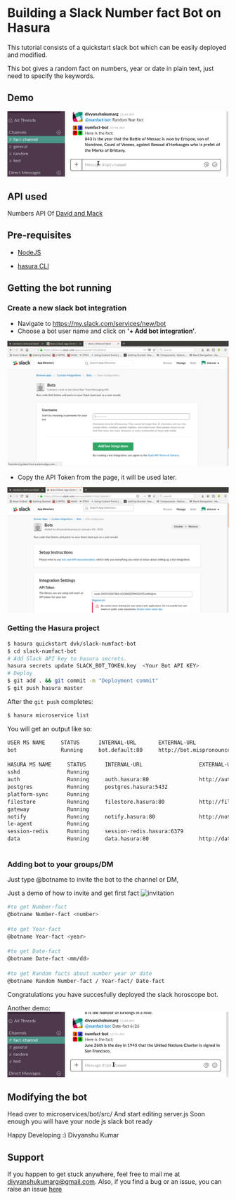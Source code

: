 # Building a Slack Number fact Bot on Hasura

This tutorial consists of a quickstart slack bot which can be easily deployed and modified.

This bot gives a random fact on numbers, year or date in plain text, just need to specify the keywords.

## Demo
 ![demo1](https://github.com/dvkcool/slack-numfact-bot/blob/master/demo/demo1.gif?raw=true)




## API used

Numbers API Of [David and Mack](http://numbersapi.com)


## Pre-requisites

* [NodeJS](https://nodejs.org)

* [hasura CLI](https://docs.hasura.io/0.15/manual/install-hasura-cli.html)

## Getting the bot running

### Create a new slack bot integration

* Navigate to https://my.slack.com/services/new/bot
* Choose a bot user name and click on **'+ Add bot integration’**.

![Bot creation](https://github.com/dvkcool/slack-tic-tac-toe-bot/blob/master/demo/bot-name.png?raw=true)

* Copy the API Token from the page, it will be used later.

![Bot API screen](https://github.com/dvkcool/slack-tic-tac-toe-bot/blob/master/demo/bot-api-key.png?raw=true)



### Getting the Hasura project

```sh
$ hasura quickstart dvk/slack-numfact-bot
$ cd slack-numfact-bot
# Add Slack API key to hasura secrets. 
hasura secrets update SLACK_BOT_TOKEN.key  <Your Bot API KEY>
# Deploy
$ git add . && git commit -m "Deployment commit"
$ git push hasura master
```

After the `git push` completes:

```sh
$ hasura microservice list
```

You will get an output like so:

```sh
USER MS NAME     STATUS      INTERNAL-URL       EXTERNAL-URL            
bot              Running     bot.default:80     http://bot.mispronounce16.hasura-app.io

HASURA MS NAME     STATUS      INTERNAL-URL                  EXTERNAL-URL 
sshd               Running                                   
auth               Running     auth.hasura:80                http://auth.mispronounce16.hasura-app.io
postgres           Running     postgres.hasura:5432          
platform-sync      Running                                   
filestore          Running     filestore.hasura:80           http://filestore.mispronounce16.hasura-app.io
gateway            Running                                   
notify             Running     notify.hasura:80              http://notify.mispronounce16.hasura-app.io
le-agent           Running                                   
session-redis      Running     session-redis.hasura:6379     
data               Running     data.hasura:80                http://data.mispronounce16.hasura-app.io



```


### Adding bot to your groups/DM
Just type @botname to invite the bot to the channel or DM,

Just a demo of how to invite and get first fact
![invitation](https://github.com/dvkcool/slack-horoscope-bot/blob/master/demo/inviting-num.gif?raw=true)

```sh
#to get Number-fact
@botname Number-fact <number>

#to get Year-fact
@botname Year-fact <year>

#to get Date-fact
@botname Date-fact <mm/dd>

#to get Random facts about number year or date
@botname Random Number-fact / Year-fact/ Date-fact 

```

Congratulations you have succesfully deployed the slack horoscope bot.

Another demo:
 ![demo2](https://github.com/dvkcool/slack-numfact-bot/blob/master/demo/demo2.gif?raw=true)


## Modifying the bot

Head over to microservices/bot/src/
And start editing server.js
Soon enough you will have your node js slack bot ready

Happy Developing :)
Divyanshu Kumar
## Support

If you happen to get stuck anywhere, feel free to mail me at divyanshukumarg@gmail.com. Also, if you find a bug or an issue, you can raise an issue [here](https://github.com/dvkcool/slack-numfact-bot)

